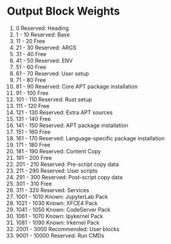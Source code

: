 # Output Block Weights

1. 0 Reserved: Heading
2. 1 - 10 Reserved: Base
3. 11 - 20 Free
4. 21 - 30 Reserved: ARGS
5. 31 - 40 Free
6. 41 - 50 Reserved: ENV
7. 51 - 60 Free
8. 61 - 70 Reserved: User setup
9. 71 - 80 Free
10. 81 - 90 Reserved: Core APT package installation
11. 91 - 100 Free
12. 101 - 110 Reserved: Rust setup
13. 111 - 120 Free
14. 121 - 130 Reserved: Extra APT sources
15. 131 - 140 Free
16. 141 - 150 Reserved: APT package installation
17. 151 - 160 Free
18. 161 - 170 Reserved: Language-specific package installation
19. 171 - 180 Free
20. 181 - 190 Reserved: Content Copy
21. 191 - 200 Free
22. 201 - 210 Reserved: Pre-script copy data
22. 211 - 290 Reserved: User scripts
23. 291 - 300 Reserved: Post-script copy data
24. 301 - 310 Free
25. 311 - 320 Reserved: Services
26. 1001 - 1010 Known: JupyterLab Pack
27. 1021 - 1030 Known: XFCE4 Pack
28. 1041 - 1050 Known: CodeServer Pack
29. 1061 - 1070 Known: Ipykernel Pack
30. 1081 - 1090 Known: Irkernel Pack
31. 2001 - 3000 Recommended: User blocks
32. 9001 - 10000 Reserved: Run CMDs
